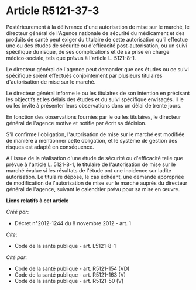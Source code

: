# Article R5121-37-3

Postérieurement à la délivrance d'une autorisation de mise sur le marché, le directeur général de l'Agence nationale de
sécurité du médicament et des produits de santé peut exiger du titulaire de cette autorisation qu'il effectue une ou des
études de sécurité ou d'efficacité post-autorisation, ou un suivi spécifique du risque, de ses complications et de sa prise
en charge médico-sociale, tels que prévus à l'article L. 5121-8-1. 

Le directeur général de l'agence peut demander que ces études ou ce suivi spécifique soient effectués conjointement par
plusieurs titulaires d'autorisation de mise sur le marché. 

Le directeur général informe le ou les titulaires de son intention en précisant les objectifs et les délais des études et du
suivi spécifique envisagés. Il le ou les invite à présenter leurs observations dans un délai de trente jours. 

En fonction des observations fournies par le ou les titulaires, le directeur général de l'agence motive et notifie par écrit
sa décision. 

S'il confirme l'obligation, l'autorisation de mise sur le marché est modifiée de manière à mentionner cette obligation, et le
système de gestion des risques est adapté en conséquence. 

A l'issue de la réalisation d'une étude de sécurité ou d'efficacité telle que prévue à l'article L. 5121-8-1, le titulaire de
l'autorisation de mise sur le marché évalue si les résultats de l'étude ont une incidence sur ladite autorisation. Le
titulaire dépose, le cas échéant, une demande appropriée de modification de l'autorisation de mise sur le marché auprès du
directeur général de l'agence, suivant le calendrier prévu pour sa mise en œuvre.

**Liens relatifs à cet article**

_Créé par_:

  - Décret n°2012-1244 du 8 novembre 2012 - art. 1

_Cite_:

  - Code de la santé publique - art. L5121-8-1

_Cité par_:

  - Code de la santé publique - art. R5121-154 (VD)
  - Code de la santé publique - art. R5121-163 (V)
  - Code de la santé publique - art. R5121-50 (V)
